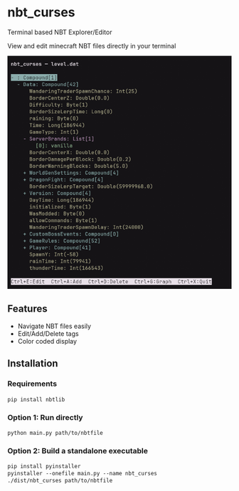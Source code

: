 # nbt_curses
Terminal based NBT Explorer/Editor

View and edit minecraft NBT files directly in your terminal

![preview](docs/preview.png)

## Features
- Navigate NBT files easily
- Edit/Add/Delete tags
- Color coded display

## Installation
### Requirements
```shell
pip install nbtlib
```
### Option 1: Run directly
```shell
python main.py path/to/nbtfile
```

### Option 2: Build a standalone executable
```shell
pip install pyinstaller
pyinstaller --onefile main.py --name nbt_curses
./dist/nbt_curses path/to/nbtfile
```